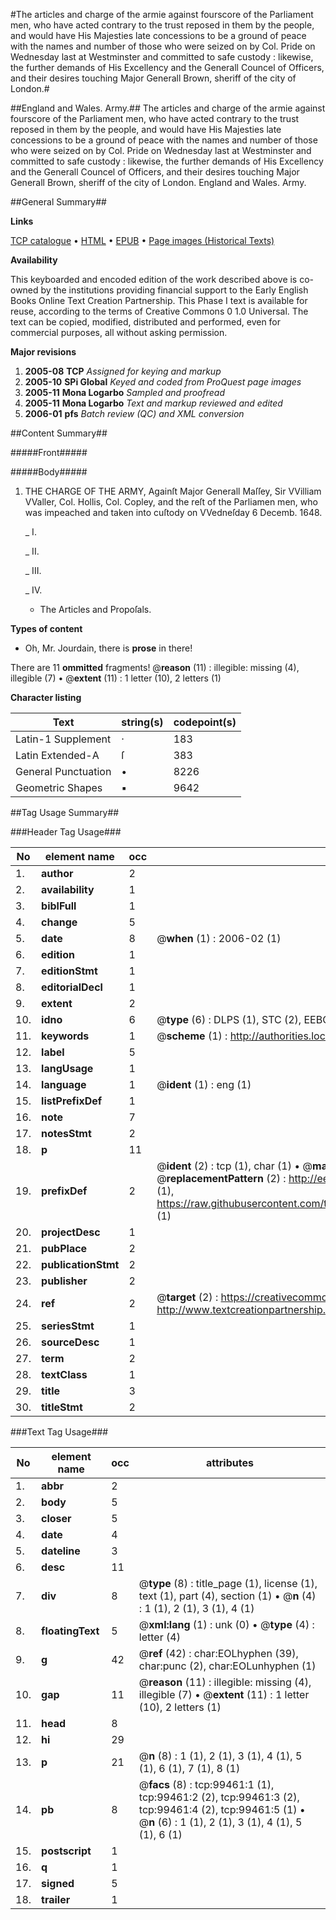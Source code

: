 #The articles and charge of the armie against fourscore of the Parliament men, who have acted contrary to the trust reposed in them by the people, and would have His Majesties late concessions to be a ground of peace with the names and number of those who were seized on by Col. Pride on Wednesday last at Westminster and committed to safe custody : likewise, the further demands of His Excellency and the Generall Councel of Officers, and their desires touching Major Generall Brown, sheriff of the city of London.#

##England and Wales. Army.##
The articles and charge of the armie against fourscore of the Parliament men, who have acted contrary to the trust reposed in them by the people, and would have His Majesties late concessions to be a ground of peace with the names and number of those who were seized on by Col. Pride on Wednesday last at Westminster and committed to safe custody : likewise, the further demands of His Excellency and the Generall Councel of Officers, and their desires touching Major Generall Brown, sheriff of the city of London.
England and Wales. Army.

##General Summary##

**Links**

[TCP catalogue](http://www.ota.ox.ac.uk/tcp/)  • 
[HTML](http://tei.it.ox.ac.uk/tcp/Texts-HTML/free/A25/A25913.html)  • 
[EPUB](http://tei.it.ox.ac.uk/tcp/Texts-EPUB/free/A25/A25913.epub) • 
[Page images (Historical Texts)](https://data.historicaltexts.jisc.ac.uk/view?pubId=eebo-13413822e&pageId=eebo-13413822e-99461-1)

**Availability**

This keyboarded and encoded edition of the
	       work described above is co-owned by the institutions
	       providing financial support to the Early English Books
	       Online Text Creation Partnership. This Phase I text is
	       available for reuse, according to the terms of Creative
	       Commons 0 1.0 Universal. The text can be copied,
	       modified, distributed and performed, even for
	       commercial purposes, all without asking permission.

**Major revisions**

1. __2005-08__ __TCP__ *Assigned for keying and markup*
1. __2005-10__ __SPi Global__ *Keyed and coded from ProQuest page images*
1. __2005-11__ __Mona Logarbo__ *Sampled and proofread*
1. __2005-11__ __Mona Logarbo__ *Text and markup reviewed and edited*
1. __2006-01__ __pfs__ *Batch review (QC) and XML conversion*

##Content Summary##

#####Front#####

#####Body#####

1. THE CHARGE OF THE ARMY, Againſt Major Generall Maſſey, Sir VVilliam VValler, Col. Hollis, Col. Copley, and the reſt of the Parliamen men, who was impeached and taken into cuſtody on
VVedneſday 6 Decemb. 1648.

    _ I.

    _ II.

    _ III.

    _ IV.

      * The Articles and Propoſals.

**Types of content**

  * Oh, Mr. Jourdain, there is **prose** in there!

There are 11 **ommitted** fragments! 
 @__reason__ (11) : illegible: missing (4), illegible (7)  •  @__extent__ (11) : 1 letter (10), 2 letters (1)

**Character listing**


|Text|string(s)|codepoint(s)|
|---|---|---|
|Latin-1 Supplement|·|183|
|Latin Extended-A|ſ|383|
|General Punctuation|•|8226|
|Geometric Shapes|▪|9642|

##Tag Usage Summary##

###Header Tag Usage###

|No|element name|occ|attributes|
|---|---|---|---|
|1.|__author__|2||
|2.|__availability__|1||
|3.|__biblFull__|1||
|4.|__change__|5||
|5.|__date__|8| @__when__ (1) : 2006-02 (1)|
|6.|__edition__|1||
|7.|__editionStmt__|1||
|8.|__editorialDecl__|1||
|9.|__extent__|2||
|10.|__idno__|6| @__type__ (6) : DLPS (1), STC (2), EEBO-CITATION (1), OCLC (1), VID (1)|
|11.|__keywords__|1| @__scheme__ (1) : http://authorities.loc.gov/ (1)|
|12.|__label__|5||
|13.|__langUsage__|1||
|14.|__language__|1| @__ident__ (1) : eng (1)|
|15.|__listPrefixDef__|1||
|16.|__note__|7||
|17.|__notesStmt__|2||
|18.|__p__|11||
|19.|__prefixDef__|2| @__ident__ (2) : tcp (1), char (1)  •  @__matchPattern__ (2) : ([0-9\-]+):([0-9IVX]+) (1), (.+) (1)  •  @__replacementPattern__ (2) : http://eebo.chadwyck.com/downloadtiff?vid=$1&page=$2 (1), https://raw.githubusercontent.com/textcreationpartnership/Texts/master/tcpchars.xml#$1 (1)|
|20.|__projectDesc__|1||
|21.|__pubPlace__|2||
|22.|__publicationStmt__|2||
|23.|__publisher__|2||
|24.|__ref__|2| @__target__ (2) : https://creativecommons.org/publicdomain/zero/1.0/ (1), http://www.textcreationpartnership.org/docs/. (1)|
|25.|__seriesStmt__|1||
|26.|__sourceDesc__|1||
|27.|__term__|2||
|28.|__textClass__|1||
|29.|__title__|3||
|30.|__titleStmt__|2||


###Text Tag Usage###

|No|element name|occ|attributes|
|---|---|---|---|
|1.|__abbr__|2||
|2.|__body__|5||
|3.|__closer__|5||
|4.|__date__|4||
|5.|__dateline__|3||
|6.|__desc__|11||
|7.|__div__|8| @__type__ (8) : title_page (1), license (1), text (1), part (4), section (1)  •  @__n__ (4) : 1 (1), 2 (1), 3 (1), 4 (1)|
|8.|__floatingText__|5| @__xml:lang__ (1) : unk (0)  •  @__type__ (4) : letter (4)|
|9.|__g__|42| @__ref__ (42) : char:EOLhyphen (39), char:punc (2), char:EOLunhyphen (1)|
|10.|__gap__|11| @__reason__ (11) : illegible: missing (4), illegible (7)  •  @__extent__ (11) : 1 letter (10), 2 letters (1)|
|11.|__head__|8||
|12.|__hi__|29||
|13.|__p__|21| @__n__ (8) : 1 (1), 2 (1), 3 (1), 4 (1), 5 (1), 6 (1), 7 (1), 8 (1)|
|14.|__pb__|8| @__facs__ (8) : tcp:99461:1 (1), tcp:99461:2 (2), tcp:99461:3 (2), tcp:99461:4 (2), tcp:99461:5 (1)  •  @__n__ (6) : 1 (1), 2 (1), 3 (1), 4 (1), 5 (1), 6 (1)|
|15.|__postscript__|1||
|16.|__q__|1||
|17.|__signed__|5||
|18.|__trailer__|1||

